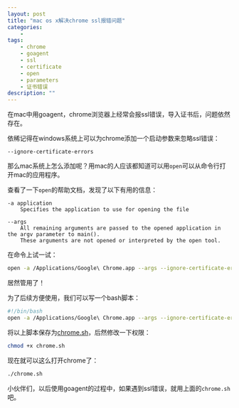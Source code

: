 ```yaml
---
layout: post
title: "mac os x解决chrome ssl报错问题"
categories:
    - 
tags:
    - chrome
    - goagent
    - ssl
    - certificate
    - open
    - parameters
    - 证书错误
description: ""
---
```


在mac中用goagent，chrome浏览器上经常会报ssl错误，导入证书后，问题依然存在。

依稀记得在windows系统上可以为chrome添加一个启动参数来忽略ssl错误：

    --ignore-certificate-errors

那么mac系统上怎么添加呢？用mac的人应该都知道可以用`open`可以从命令行打开mac的应用程序。

查看了一下`open`的帮助文档，发现了以下有用的信息：

    -a application
        Specifies the application to use for opening the file

    --args
        All remaining arguments are passed to the opened application in the argv parameter to main().  
        These arguments are not opened or interpreted by the open tool.

<!-- more -->

在命令上试一试：

```bash
open -a /Applications/Google\ Chrome.app --args --ignore-certificate-errors
```

居然管用了！

为了后续方便使用，我们可以写一个bash脚本：

```bash
#!/bin/bash
open -a /Applications/Google\ Chrome.app --args --ignore-certificate-errors
```

将以上脚本保存为[chrome.sh](https://github.com/hushicai/dotfiles/blob/master/bash/chrome.sh)，后然修改一下权限：

```bash
chmod +x chrome.sh
```

现在就可以这么打开chrome了：

```bash
./chrome.sh
```

小伙伴们，以后使用goagent的过程中，如果遇到ssl错误，就用上面的`chrome.sh`吧。
